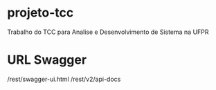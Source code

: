 # projeto-tcc
Trabalho do TCC para Analise e Desenvolvimento de Sistema na UFPR 

# URL Swagger

/rest/swagger-ui.html
/rest/v2/api-docs